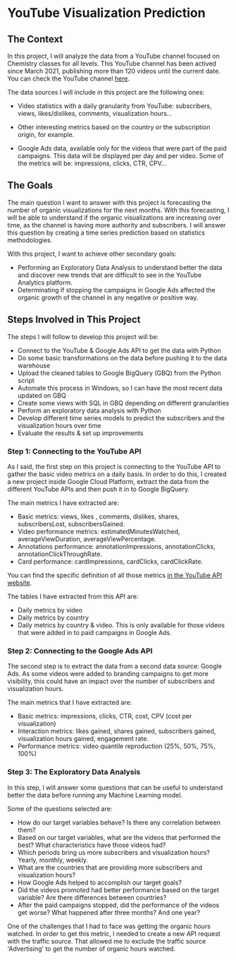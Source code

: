 # YouTube Visualization Prediction

## The Context

In this project, I will analyze the data from a YouTube channel focused on Chemistry classes for all levels. This YouTube channel has been actived since March 2021, publishing more than 120 videos until the current date. You can check the YouTube channel [here](https://www.youtube.com/channel/UCzQTrA_c1BgRNLewVyt2UFw).

The data sources I will include in this project are the following ones:

* Video statistics with a daily granularity from YouTube: subscribers, views, likes/dislikes, comments, visualization hours...

* Other interesting metrics based on the country or the subscription origin, for example.

* Google Ads data, available only for the videos that were part of the paid campaigns. This data will be displayed per day and per video. Some of the metrics will be: impressions, clicks, CTR, CPV...

## The Goals

The main question I want to answer with this project is forecasting the number of organic visualizations for the next months. With this forecasting, I will be able to understand if the organic visualizations are increasing over time, as the channel is having more authority and subscribers. I will answer this question by creating a time series prediction based on statistics methodologies.

With this project, I want to achieve other secondary goals: 

* Performing an Exploratory Data Analysis to understand better the data and discover new trends that are difficult to see in the YouTube Analytics platform.
* Determinating if stopping the campaigns in Google Ads affected the organic growth of the channel in any negative or positive way.

## Steps Involved in This Project

The steps I will follow to develop this project will be:

* Connect to the YouTube & Google Ads API to get the data with Python
* Do some basic transformations on the data before pushing it to the data warehouse
* Upload the cleaned tables to Google BigQuery (GBQ) from the Python script
* Automate this process in Windows, so I can have the most recent data updated on GBQ
* Create some views with SQL in GBQ depending on different granularities
* Perform an exploratory data analysis with Python
* Develop different time series models to predict the subscribers and the visualization hours over time
* Evaluate the results & set up improvements

### Step 1: Connecting to the YouTube API

As I said, the first step on this project is connecting to the YouTube API to gather the basic video metrics on a daily basis. In order to do this, I created a new project inside Google Cloud Platform, extract the data from the different YouTube APIs and then push it in to Google BigQuery.

The main metrics I have extracted are:

* Basic metrics: views, likes , comments, dislikes, shares, subscribersLost, subscribersGained.
* Video performance metrics: estimatedMinutesWatched, averageViewDuration, averageViewPercentage. 
* Annotations performance: annotationImpressions, annotationClicks, annotationClickThroughRate.
* Card performance: cardImpressions, cardClicks, cardClickRate.

You can find the specific definition of all those metrics [in the YouTube API website](https://developers.google.com/youtube/analytics/metrics).

The tables I have extracted from this API are:

* Daily metrics by video
* Daily metrics by country
* Daily metrics by country & video. This is only available for those videos that were added in to paid campaigns in Google Ads.

### Step 2: Connecting to the Google Ads API

The second step is to extract the data from a second data source: Google Ads. As some videos were added to branding campaigns to get more visibility, this could have an impact over the number of subscribers and visualization hours.

The main metrics that I have extracted are:

* Basic metrics: impressions, clicks, CTR, cost, CPV (cost per visualization)
* Interaction metrics: likes gained, shares gained, subscribers gained, visualization hours gained, engagement rate.
* Performance metrics: video quantile reproduction (25%, 50%, 75%, 100%)

### Step 3: The Exploratory Data Analysis

In this step, I will answer some questions that can be useful to understand better the data before running any Machine Learning model.

Some of the questions selected are:

* How do our target variables behave? Is there any correlation between them?
* Based on our target variables, what are the videos that performed the best? What characteristics have those videos had?
* Which periods bring us more subscribers and visualization hours? Yearly, monthly, weekly.
* What are the countries that are providing more subscribers and visualization hours?
* How Google Ads helped to accomplish our target goals?
* Did the videos promoted had better performance based on the target variable? Are there differences between countries?
* After the paid campaigns stopped, did the performance of the videos get worse? What happened after three months? And one year?

One of the challenges that I had to face was getting the organic hours watched. In order to get this metric, I needed to create a new API request with the traffic source. That allowed me to exclude the traffic source 'Advertising' to get the number of organic hours watched.
